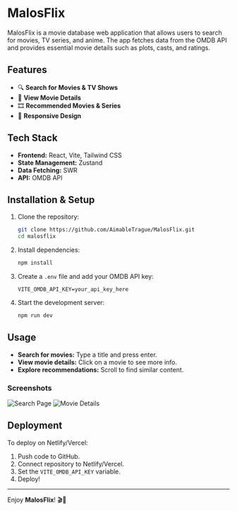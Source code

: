 # MalosFlix

MalosFlix is a movie database web application that allows users to search for movies, TV series, and anime. The app fetches data from the OMDB API and provides essential movie details such as plots, casts, and ratings.

## Features

- 🔍 **Search for Movies & TV Shows**
- 📄 **View Movie Details**
- 🎞 **Recommended Movies & Series**
- 🌙 **Responsive Design**

## Tech Stack

- **Frontend:** React, Vite, Tailwind CSS
- **State Management:** Zustand
- **Data Fetching:** SWR
- **API:** OMDB API

## Installation & Setup

1. Clone the repository:
   ```sh
   git clone https://github.com/AimableTrague/MalosFlix.git
   cd malosflix
   ```

2. Install dependencies:
   ```sh
   npm install
   ```

3. Create a `.env` file and add your OMDB API key:
   ```env
   VITE_OMDB_API_KEY=your_api_key_here
   ```

4. Start the development server:
   ```sh
   npm run dev
   ```

## Usage

- **Search for movies:** Type a title and press enter.
- **View movie details:** Click on a movie to see more info.
- **Explore recommendations:** Scroll to find similar content.

### Screenshots

![Search Page](path/to/search-page.png)
![Movie Details](path/to/movie-details.png)

## Deployment

To deploy on Netlify/Vercel:
1. Push code to GitHub.
2. Connect repository to Netlify/Vercel.
3. Set the `VITE_OMDB_API_KEY` variable.
4. Deploy!

---

Enjoy **MalosFlix**! 🎬🍿
